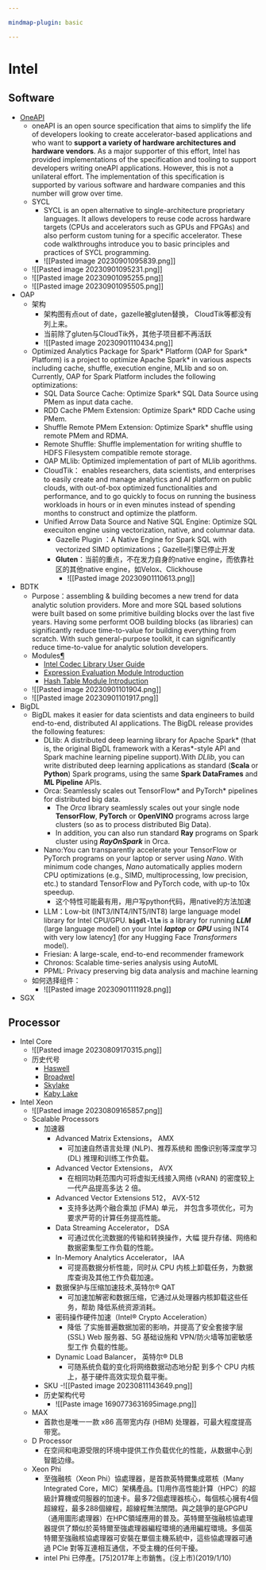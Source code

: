 ```yaml
---

mindmap-plugin: basic

---
```


# Intel

## Software
- [OneAPI](https://www.intel.cn/content/www/cn/zh/developer/articles/technical/oneapi-what-is-it.html#gs.4kztoc)
    - oneAPI is an open source specification that aims to simplify the life of developers looking to create accelerator-based applications and who want to **support a variety of hardware architectures and hardware vendors**. As a major supporter of this effort, Intel has provided implementations of the specification and tooling to support developers writing oneAPI applications. However, this is not a unilateral effort. The implementation of this specification is supported by various software and hardware companies and this number will grow over time.
    - SYCL
        - SYCL is an open alternative to single-architecture proprietary languages. It allows developers to reuse code across hardware targets (CPUs and accelerators such as GPUs and FPGAs) and also perform custom tuning for a specific accelerator. These code walkthroughs introduce you to basic principles and practices of SYCL programming.
        - ![[Pasted image 20230901095839.png]]
    - ![[Pasted image 20230901095231.png]]
    - ![[Pasted image 20230901095255.png]]
    - ![[Pasted image 20230901095505.png]]
- OAP
    - 架构
        - 架构图有点out of date，gazelle被gluten替换， CloudTik等都没有列上来。
        - 当前除了gluten与CloudTik外，其他子项目都不再活跃
        - ![[Pasted image 20230901110434.png]]
    - Optimized Analytics Package for Spark* Platform (OAP for Spark* Platform) is a project to optimize Apache Spark* in various aspects including cache, shuffle, execution engine, MLlib and so on. Currently, OAP for Spark Platform includes the following optimizations:
        - SQL Data Source Cache: Optimize Spark* SQL Data Source using PMem as input data cache.
        - RDD Cache PMem Extension: Optimize Spark* RDD Cache using PMem.
        - Shuffle Remote PMem Extension: Optimize Spark* shuffle using remote PMem and RDMA.
        - Remote Shuffle: Shuffle implementation for writing shuffle to HDFS Filesystem compatible remote storage.
        - OAP MLlib: Optimized implementation of part of MLlib agorithms.
        - CloudTik： enables researchers, data scientists, and enterprises to easily create and manage analytics and AI platform on public clouds, with out-of-box optimized functionalities and performance, and to go quickly to focus on running the business workloads in hours or in even minutes instead of spending months to construct and optimize the platform.
        - Unified Arrow Data Source and Native SQL Engine: Optimize SQL execuiton engine using vectorization, native, and columnar data.
            - Gazelle Plugin ：A Native Engine for Spark SQL with vectorized SIMD optimizations；Gazelle引擎已停止开发
            - **Gluten**：当前的重点，不在发力自身的native engine，而依靠社区的其他native engine，如Velox、Clickhouse
                - ![[Pasted image 20230901110613.png]]
- BDTK
    - Purpose：assembling & building becomes a new trend for data analytic solution providers. More and more SQL based solutions were built based on some primitive building blocks over the last five years. Having some performt OOB building blocks (as libraries) can significantly reduce time-to-value for building everything from scratch. With such general-purpose toolkit, it can significantly reduce time-to-value for analytic solution developers.
    - Modules[¶](https://intel.github.io/BDTK/user/modules.html#modules "Permalink to this headline")
        - [Intel Codec Library User Guide](https://intel.github.io/BDTK/user/modules/ICL-module.html)
        - [Expression Evaluation Module Introduction](https://intel.github.io/BDTK/user/modules/expr-eval-module.html)
        - [Hash Table Module Introduction](https://intel.github.io/BDTK/user/modules/hash-table-module.html)
    - ![[Pasted image 20230901101904.png]]
    - ![[Pasted image 20230901101917.png]]
- BigDL
    - BigDL makes it easier for data scientists and data engineers to build end-to-end, distributed AI applications. The BigDL release provides the following features:
        - DLlib: A distributed deep learning library for Apache Spark* (that is, the original BigDL framework with a Keras*-style API and Spark machine learning pipeline support).With _DLlib_, you can write distributed deep learning applications as standard (**Scala** or **Python**) Spark programs, using the same **Spark DataFrames** and **ML Pipeline** APIs.
        - Orca: Seamlessly scales out TensorFlow* and PyTorch* pipelines for distributed big data.
            - The _Orca_ library seamlessly scales out your single node **TensorFlow**, **PyTorch** or **OpenVINO** programs across large clusters (so as to process distributed Big Data).
            - In addition, you can also run standard **Ray** programs on Spark cluster using _**RayOnSpark**_ in Orca.
        - Nano:You can transparently accelerate your TensorFlow or PyTorch programs on your laptop or server using _Nano_. With minimum code changes, _Nano_ automatically applies modern CPU optimizations (e.g., SIMD, multiprocessing, low precision, etc.) to standard TensorFlow and PyTorch code, with up-to 10x speedup.
            - 这个特性可能最有用，用户写python代码，用native的方法加速
        - LLM：Low-bit (INT3/INT4/INT5/INT8) large language model library for Intel CPU/GPU. **`bigdl-llm`** is a library for running _**LLM**_ (large language model) on your Intel _**laptop**_ or _**GPU**_ using INT4 with very low latency[1](https://github.com/intel-analytics/BigDL/tree/main/python/llm#user-content-fn-1-cd763b16b7b8044cf19323066386636c) (for any Hugging Face _Transformers_ model).
        - Friesian: A large-scale, end-to-end recommender framework
        - Chronos: Scalable time-series analysis using AutoML
        - PPML: Privacy preserving big data analysis and machine learning
    - 如何选择组件：
        - ![[Pasted image 20230901111928.png]]
- SGX

## Processor
- Intel Core
    - ![[Pasted image 20230809170315.png]]
    - 历史代号
        - [Haswell](https://zh.wikipedia.org/zh-cn/Haswell)
        - [Broadwel](https://zh.wikipedia.org/wiki/Broadwell "Broadwell")
        - [Skylake](https://zh.wikipedia.org/zh-cn/Skylake%E5%BE%AE%E6%9E%B6%E6%A7%8B "Skylake微架构")
        - [Kaby Lake](https://zh.wikipedia.org/zh-cn/Kaby_Lake "Kaby Lake")
- Intel Xeon
    - ![[Pasted image 20230809165857.png]]
    - Scalable Processors
        - 加速器
            - Advanced Matrix Extensions， AMX
                - 可加速自然语言处理 (NLP)、推荐系统和 图像识别等深度学习 (DL) 推理和训练工作负载。
            - Advanced Vector Extensions， AVX
                - 在相同功耗范围内可将虚拟无线接入网络 (vRAN) 的密度较上一代产品提高多达 2 倍。
            - Advanced Vector Extensions 512， AVX-512
                - 支持多达两个融合乘加 (FMA) 单元， 并包含多项优化，可为要求严苛的计算任务提高性能。
            - Data Streaming Accelerator， DSA
                - 可通过优化流数据的传输和转换操作，大幅 提升存储、网络和数据密集型工作负载的性能。
            - In-Memory Analytics Accelerator， IAA
                - 可提高数据分析性能，同时从 CPU 内核上卸载任务，为数据库查询及其他工作负载加速。
            - 数据保护与压缩加速技术,英特尔® QAT
                - 可加速加解密和数据压缩，它通过从处理器内核卸载这些任务，帮助 降低系统资源消耗。
            - 密码操作硬件加速（Intel® Crypto Acceleration）
                - 降低 了实施普遍数据加密的影响，并提高了安全套接字层 (SSL) Web 服务器、5G 基础设施和 VPN/防火墙等加密敏感型工作 负载的性能。
            - Dynamic Load Balancer， 英特尔® DLB
                - 可随系统负载的变化将网络数据动态地分配 到多个 CPU 内核上，基于硬件高效实现负载平衡。
        - SKU
           -![[Pasted image 20230811143649.png]]
        - 历史架构代号
            - ![[Paste image 1690773631695image.png]]
    - MAX
        - 首款也是唯一一款 x86 高带宽内存 (HBM) 处理器，可最大程度提高带宽。
    - D Processor
        - 在空间和电源受限的环境中提供工作负载优化的性能，从数据中心到智能边缘。
    - Xeon Phi
        - 至強融核（Xeon Phi）協處理器，是首款英特爾集成眾核（Many Integrated Core，MIC）架構產品。[1]用作高性能計算（HPC）的超級計算機或伺服器的加速卡。最多72個處理器核心，每個核心擁有4個超線程，最多288個線程，超線程無法關閉。與之競爭的是GPGPU（通用圖形處理器）在HPC領域應用的普及。英特爾至強融核協處理器提供了類似於英特爾至強處理器編程環境的通用編程環境。多個英特爾至強融核協處理器可安裝在單個主機系統中，這些協處理器可通過 PCIe 對等互連相互通信，不受主機的任何干擾。
        - intel Phi 已停產。[75]2017年上市銷售。(沒上市)(2019/1/10)